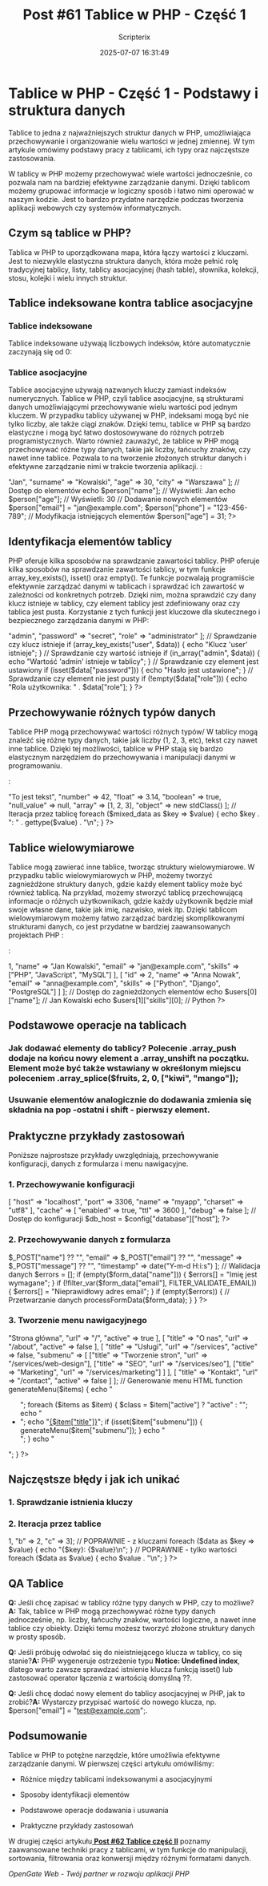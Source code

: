 ﻿---
title: "Post #61 Tablice w PHP - Część 1"
date: 2025-07-07 16:31:49
author: Scripterix
slug: post-61-tablice-w-php-czesc-1
post_id: 1324
categories:
  - "Coding Corner"
  - "Wyzwanie"
tags:
  - "php"
original_url: "https://opengateweb.com/posts/post-61-tablice-w-php-czesc-1/"
---

# Tablice w PHP - Część 1 - Podstawy i struktura danych

Tablice to jedna z najważniejszych struktur danych w PHP, umożliwiająca przechowywanie i organizowanie wielu wartości w jednej zmiennej. W tym artykule omówimy podstawy pracy z tablicami, ich typy oraz najczęstsze zastosowania. 

W tablicy w PHP możemy przechowywać wiele wartości jednocześnie, co pozwala nam na bardziej efektywne zarządzanie danymi. Dzięki tablicom możemy grupować informacje w logiczny sposób i łatwo nimi operować w naszym kodzie. Jest to bardzo przydatne narzędzie podczas tworzenia aplikacji webowych czy systemów informatycznych.

## Czym są tablice w PHP?

Tablica w PHP to uporządkowana mapa, która łączy wartości z kluczami. Jest to niezwykle elastyczna struktura danych, która może pełnić rolę tradycyjnej tablicy, listy, tablicy asocjacyjnej (hash table), słownika, kolekcji, stosu, kolejki i wielu innych struktur.

<?php
// Podstawowa tablica
$fruits = array("jabłko", "banan", "pomarańcza");

// Alternatywna składnia (od PHP 5.4)
$colors = ["czerwony", "niebieski", "zielony"];
?>

## Tablice indeksowane kontra tablice asocjacyjne

### Tablice indeksowane

Tablice indeksowane używają liczbowych indeksów, które automatycznie zaczynają się od 0:

<?php
// Tworzenie tablicy indeksowanej
$numbers = [10, 20, 30, 40, 50];

// Dostęp do elementów
echo $numbers[0]; // Wyświetli: 10
echo $numbers[2]; // Wyświetli: 30

// Dodawanie elementów
$numbers[] = 60; // Dodaje na końcu
$numbers[10] = 100; // Dodaje na pozycji 10

// Sprawdzanie długości
echo count($numbers); // Wyświetli liczbę elementów
?>

### Tablice asocjacyjne

Tablice asocjacyjne używają nazwanych kluczy zamiast indeksów numerycznych. Tablice w PHP, czyli tablice asocjacyjne, są strukturami danych umożliwiającymi przechowywanie wielu wartości pod jednym kluczem. W przypadku tablicy używanej w PHP, indeksami mogą być nie tylko liczby, ale także ciągi znaków. Dzięki temu, tablice w PHP są bardzo elastyczne i mogą być łatwo dostosowywane do różnych potrzeb programistycznych. Warto również zauważyć, że tablice w PHP mogą przechowywać różne typy danych, takie jak liczby, łańcuchy znaków, czy nawet inne tablice. Pozwala to na tworzenie złożonych struktur danych i efektywne zarządzanie nimi w trakcie tworzenia aplikacji. :

<?php
// Tworzenie tablicy asocjacyjnej
$person = [
    "name" => "Jan",
    "surname" => "Kowalski",
    "age" => 30,
    "city" => "Warszawa"
];

// Dostęp do elementów
echo $person["name"]; // Wyświetli: Jan
echo $person["age"];  // Wyświetli: 30

// Dodawanie nowych elementów
$person["email"] = "jan@example.com";
$person["phone"] = "123-456-789";

// Modyfikacja istniejących elementów
$person["age"] = 31;
?>

## Identyfikacja elementów tablicy

PHP oferuje kilka sposobów na sprawdzanie zawartości tablicy. PHP oferuje kilka sposobów na sprawdzanie zawartości tablicy, w tym funkcje array_key_exists(), isset() oraz empty(). Te funkcje pozwalają programiście efektywnie zarządzać danymi w tablicach i sprawdzać ich zawartość w zależności od konkretnych potrzeb. Dzięki nim, można sprawdzić czy dany klucz istnieje w tablicy, czy element tablicy jest zdefiniowany oraz czy tablica jest pusta. Korzystanie z tych funkcji jest kluczowe dla skutecznego i bezpiecznego zarządzania danymi w PHP:

<?php
$data = [
    "user" => "admin",
    "password" => "secret",
    "role" => "administrator"
];

// Sprawdzanie czy klucz istnieje
if (array_key_exists("user", $data)) {
    echo "Klucz 'user' istnieje";
}

// Sprawdzanie czy wartość istnieje
if (in_array("admin", $data)) {
    echo "Wartość 'admin' istnieje w tablicy";
}

// Sprawdzanie czy element jest ustawiony
if (isset($data["password"])) {
    echo "Hasło jest ustawione";
}

// Sprawdzanie czy element nie jest pusty
if (!empty($data["role"])) {
    echo "Rola użytkownika: " . $data["role"];
}
?>

## Przechowywanie różnych typów danych

Tablice PHP mogą przechowywać wartości różnych typów/ W tablicy mogą znaleźć się różne typy danych, takie jak liczby (1, 2, 3, etc), tekst czy nawet inne tablice. Dzięki tej możliwości, tablice w PHP stają się bardzo elastycznym narzędziem do przechowywania i manipulacji danymi w programowaniu.

:

<?php
$mixed_data = [
    "string" => "To jest tekst",
    "number" => 42,
    "float" => 3.14,
    "boolean" => true,
    "null_value" => null,
    "array" => [1, 2, 3],
    "object" => new stdClass()
];

// Iteracja przez tablicę
foreach ($mixed_data as $key => $value) {
    echo $key . ": " . gettype($value) . "\n";
}
?>

## Tablice wielowymiarowe

Tablice mogą zawierać inne tablice, tworząc struktury wielowymiarowe. W przypadku tablic wielowymiarowych w PHP, możemy tworzyć zagnieżdżone struktury danych, gdzie każdy element tablicy może być również tablicą. Na przykład, możemy stworzyć tablicę przechowującą informacje o różnych użytkownikach, gdzie każdy użytkownik będzie miał swoje własne dane, takie jak imię, nazwisko, wiek itp. Dzięki tablicom wielowymiarowym możemy łatwo zarządzać bardziej skomplikowanymi strukturami danych, co jest przydatne w bardziej zaawansowanych projektach PHP :

:

<?php
// Dwuwymiarowa tablica
$matrix = [
    [1, 2, 3],
    [4, 5, 6],
    [7, 8, 9]
];

// Dostęp do elementów
echo $matrix[1][2]; // Wyświetli: 6

// Tablica asocjacyjna wielowymiarowa
$users = [
    [
        "id" => 1,
        "name" => "Jan Kowalski",
        "email" => "jan@example.com",
        "skills" => ["PHP", "JavaScript", "MySQL"]
    ],
    [
        "id" => 2,
        "name" => "Anna Nowak",
        "email" => "anna@example.com",
        "skills" => ["Python", "Django", "PostgreSQL"]
    ]
];

// Dostęp do zagnieżdżonych elementów
echo $users[0]["name"]; // Jan Kowalski
echo $users[1]["skills"][0]; // Python
?>

## Podstawowe operacje na tablicach

### Jak dodawać elementy do tablicy? Polecenie .**array_push** dodaje na końcu nowy element a **.array_unshift** na początku. Element może być także wstawiany w określonym miejscu poleceniem .**array_splice**($fruits, 2, 0, ["kiwi", "mango"]);

<?php
$fruits = ["jabłko", "banan"];

// Dodawanie na końcu
$fruits[] = "pomarańcza";
array_push($fruits, "gruszka", "śliwka");

// Dodawanie na początku
array_unshift($fruits, "truskawka");

// Wstawianie w określonym miejscu
array_splice($fruits, 2, 0, ["kiwi", "mango"]);

print_r($fruits);
?>

### Usuwanie elementów analogicznie do dodawania zmienia się składnia na pop -ostatni i shift - pierwszy element.

<?php
$numbers = [1, 2, 3, 4, 5];

// Usuwanie ostatniego elementu
$last = array_pop($numbers);

// Usuwanie pierwszego elementu
$first = array_shift($numbers);

// Usuwanie konkretnego elementu
unset($numbers[1]);

// Usuwanie wielu elementów
array_splice($numbers, 1, 2);

print_r($numbers);
?>

## Praktyczne przykłady zastosowań

Poniższe najprostsze przykłady uwzględniają, przechowywanie konfiguracji, danych z formularza i menu nawigacyjne.

### 1. Przechowywanie konfiguracji

<?php
$config = [
    "database" => [
        "host" => "localhost",
        "port" => 3306,
        "name" => "myapp",
        "charset" => "utf8"
    ],
    "cache" => [
        "enabled" => true,
        "ttl" => 3600
    ],
    "debug" => false
];

// Dostęp do konfiguracji
$db_host = $config["database"]["host"];
?>

### 2. Przechowywanie danych z formularza

<?php
if ($_POST) {
    $form_data = [
        "name" => $_POST["name"] ?? "",
        "email" => $_POST["email"] ?? "",
        "message" => $_POST["message"] ?? "",
        "timestamp" => date("Y-m-d H:i:s")
    ];
    
    // Walidacja danych
    $errors = [];
    
    if (empty($form_data["name"])) {
        $errors[] = "Imię jest wymagane";
    }
    
    if (!filter_var($form_data["email"], FILTER_VALIDATE_EMAIL)) {
        $errors[] = "Nieprawidłowy adres email";
    }
    
    if (empty($errors)) {
        // Przetwarzanie danych
        processFormData($form_data);
    }
}
?>

### 3. Tworzenie menu nawigacyjnego

<?php
$navigation = [
    [
        "title" => "Strona główna",
        "url" => "/",
        "active" => true
    ],
    [
        "title" => "O nas",
        "url" => "/about",
        "active" => false
    ],
    [
        "title" => "Usługi",
        "url" => "/services",
        "active" => false,
        "submenu" => [
            ["title" => "Tworzenie stron", "url" => "/services/web-design"],
            ["title" => "SEO", "url" => "/services/seo"],
            ["title" => "Marketing", "url" => "/services/marketing"]
        ]
    ],
    [
        "title" => "Kontakt",
        "url" => "/contact",
        "active" => false
    ]
];

// Generowanie menu HTML
function generateMenu($items) {
    echo "<ul>";
    foreach ($items as $item) {
        $class = $item["active"] ? "active" : "";
        echo "<li class='{$class}'>";
        echo "<a href='{$item["url"]}'>{$item["title"]}</a>";
        
        if (isset($item["submenu"])) {
            generateMenu($item["submenu"]);
        }
        
        echo "</li>";
    }
    echo "</ul>";
}
?>

## Najczęstsze błędy i jak ich unikać

### 1. Sprawdzanie istnienia kluczy

<?php
// BŁĄD - może generować Notice
echo $array["key"];

// POPRAWNIE
echo $array["key"] ?? "domyślna wartość";

// lub
if (isset($array["key"])) {
    echo $array["key"];
}
?>

### 2. Iteracja przez tablice

<?php
$data = ["a" => 1, "b" => 2, "c" => 3];

// POPRAWNIE - z kluczami
foreach ($data as $key => $value) {
    echo "{$key}: {$value}\n";
}

// POPRAWNIE - tylko wartości
foreach ($data as $value) {
    echo $value . "\n";
}
?>

## QA Tablice

**Q:** Jeśli chcę zapisać w tablicy różne typy danych w PHP, czy to możliwe?**A:** Tak, tablice w PHP mogą przechowywać różne typy danych jednocześnie, np. liczby, łańcuchy znaków, wartości logiczne, a nawet inne tablice czy obiekty. Dzięki temu możesz tworzyć złożone struktury danych w prosty sposób.

**Q:** Jeśli próbuję odwołać się do nieistniejącego klucza w tablicy, co się stanie?**A:** PHP wygeneruje ostrzeżenie typu **Notice: Undefined index**, dlatego warto zawsze sprawdzać istnienie klucza funkcją isset() lub zastosować operator łączenia z wartością domyślną ??.

**Q:** Jeśli chcę dodać nowy element do tablicy asocjacyjnej w PHP, jak to zrobić?**A:** Wystarczy przypisać wartość do nowego klucza, np. $person["email"] = "test@example.com";.

## Podsumowanie

Tablice w PHP to potężne narzędzie, które umożliwia efektywne zarządzanie danymi. W pierwszej części artykułu omówiliśmy:

- Różnice między tablicami indeksowanymi a asocjacyjnymi

- Sposoby identyfikacji elementów

- Podstawowe operacje dodawania i usuwania

- Praktyczne przykłady zastosowań

W drugiej części artykułu[ **Post #62 Tablice część II**](https://opengateweb.com/posts/post-62-php-tablice-czesc-ii/) poznamy zaawansowane techniki pracy z tablicami, w tym funkcje do manipulacji, sortowania, filtrowania oraz konwersji między różnymi formatami danych.

*OpenGate Web - Twój partner w rozwoju aplikacji PHP*
